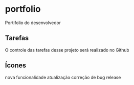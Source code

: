 # portfolio

Portifolio do desenvolvedor

## Tarefas

O controle das tarefas desse projeto será realizado no Github

## Ícones

nova funcionalidade
atualização
correção de bug
release